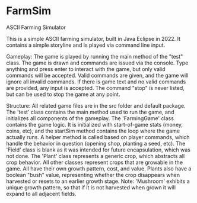# FarmSim
ASCII Farming Simulator

This is a simple ASCII farming simulator, built in Java Eclipse in 2022. It contains a simple storyline and 
is played via command line input. 

Gameplay:
The game is played by running the main method of the "test" class. The game is drawn and commands are issued via the console. Type anything and press enter to interact with the game, but only valid commands will be accepted. Valid commands are given, and the game will ignore all invalid commands. If there is game text and no valid commands are provided, any input is accepted. The command "stop" is never listed, but can be used to stop the game at any point.

Structure:
All related game files are in the src folder and default package. The 'test' class contains the main method used to run the game, and initializes all components of the gameplay. 
The 'FarmingGame' class contains the game logic. It is initialized with start-of-game stats (money, coins, etc), and the startSim method contains the loop where the game actually runs. A helper method is called based on player commands, which handle the behavior in question (opening shop, planting a seed, etc).
The 'Field' class is blank as it was intended for future encapsulation, which was not done.
The 'Plant' class represents a generic crop, which abstracts all crop behavior. 
All other classes represent crops that are growable in the game. All have their own growth pattern, cost, and value. Plants also have a boolean "bush" value, representing whether the crop disappears when harvested or resets to an earlier growth stage.
Note: 'Mushroom' exhibits a unique growth pattern, so that if it is not harvested when grown it will expand to all adjacent fields.

